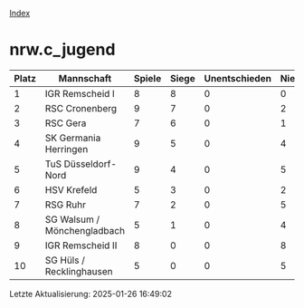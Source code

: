 [Index](./README.md)

# nrw.c_jugend

| Platz |  Mannschaft |  Spiele |  Siege |  Unentschieden |  Niederlagen |  Tore |  Differenz |  Punkte | 
| --- |  --- |  --- |  --- |  --- |  --- |  --- |  --- |  --- |  
|  1 |   IGR Remscheid I |   8 |   8 |   0 |   0 |   82:6 |   76 |   24 |  
|  2 |   RSC Cronenberg |   9 |   7 |   0 |   2 |   45:29 |   16 |   21 |  
|  3 |   RSC Gera |   7 |   6 |   0 |   1 |   49:13 |   36 |   18 |  
|  4 |   SK Germania Herringen |   9 |   5 |   0 |   4 |   57:23 |   34 |   15 |  
|  5 |   TuS Düsseldorf-Nord |   9 |   4 |   0 |   5 |   36:57 |   -21 |   12 |  
|  6 |   HSV Krefeld |   5 |   3 |   0 |   2 |   34:20 |   14 |   9 |  
|  7 |   RSG Ruhr |   7 |   2 |   0 |   5 |   12:49 |   -37 |   6 |  
|  8 |   SG Walsum / Mönchengladbach |   5 |   1 |   0 |   4 |   13:38 |   -25 |   3 |  
|  9 |   IGR Remscheid II |   8 |   0 |   0 |   8 |   8:50 |   -42 |   0 |  
|  10 |   SG Hüls / Recklinghausen |   5 |   0 |   0 |   5 |   0:51 |   -51 |   0 |  


Letzte Aktualisierung: 2025-01-26 16:49:02